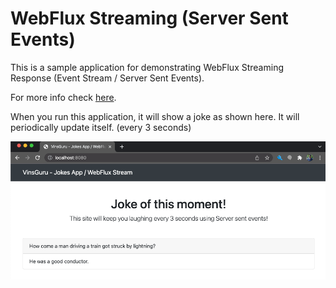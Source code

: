 # WebFlux Streaming (Server Sent Events)

This is a sample application for demonstrating WebFlux Streaming Response (Event Stream / Server Sent Events).

For more info check [here](https://www.vinsguru.com/spring-webflux-streaming/).

When you run this application, it will show a joke as shown here. It will periodically update itself. (every 3 seconds)

![](doc/demo.png)